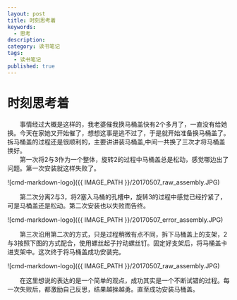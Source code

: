 ```yaml
---
layout: post
title: 时刻思考着
keywords:
  - 思考
description: 
category: 读书笔记
tags:
  - 读书笔记
published: true
---
```


# 时刻思考着

&ensp;&ensp;&ensp;&ensp;事情经过大概是这样的，我老婆催我换马桶盖快有2个多月了，一直没有给她换。今天在家她又开始催了，想想这事是逃不过了，于是就开始准备换马桶盖了。拆马桶盖的过程还是很顺利的，主要讲讲装马桶盖,中间一共换了三次才将马桶盖换好。    
&ensp;&ensp;&ensp;&ensp;第一次将2与3作为一个整体，旋转2的过程中马桶盖总是松动，感觉哪边出了问题。第一次安装就这样失败了。  

![cmd-markdown-logo]({{ IMAGE_PATH }}/20170507_raw_assembly.JPG) 

&ensp;&ensp;&ensp;&ensp;第二次分离2与3，将2塞入马桶的孔槽中，旋转3的过程中感觉已经拧紧了，可是马桶盖还是松动。第二次安装也以失败而告终。

![cmd-markdown-logo]({{ IMAGE_PATH }}/20170507_error_assembly.JPG) 

&ensp;&ensp;&ensp;&ensp;第三次沿用第二次的方式，只是过程稍微有点不同，拆下马桶盖上的支架，2与3按照下图的方式配合，使用螺丝起子拧动螺丝钉。固定好支架后，将马桶盖卡进支架中。这次终于将马桶盖成功安装完。    

![cmd-markdown-logo]({{ IMAGE_PATH }}/20170507_raw_assembly.JPG)

&ensp;&ensp;&ensp;&ensp;在这里想说的表达的是一个简单的观点，成功其实是一个不断试错的过程。每一次失败后，都激励自己反思，结果越挫越勇。直至成功安装马桶盖。    















